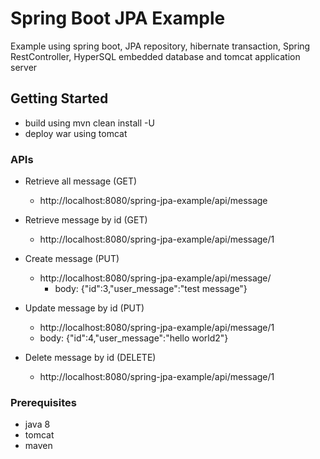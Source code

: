 # Spring Boot JPA Example

Example using spring boot, JPA repository, hibernate transaction, Spring RestController, HyperSQL embedded database and tomcat application server

## Getting Started

* build using mvn clean install -U
* deploy war using tomcat

### APIs
* Retrieve all message (GET)
    * http://localhost:8080/spring-jpa-example/api/message
    
* Retrieve message by id (GET)
    * http://localhost:8080/spring-jpa-example/api/message/1
    
* Create message (PUT)
    * http://localhost:8080/spring-jpa-example/api/message/
        * body: {"id":3,"user_message":"test message"}
        
* Update message by id (PUT)
    * http://localhost:8080/spring-jpa-example/api/message/1
    * body: {"id":4,"user_message":"hello world2"}
    
* Delete message by id (DELETE)
    * http://localhost:8080/spring-jpa-example/api/message/1
    
### Prerequisites

* java 8
* tomcat
* maven